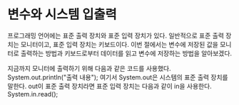 # 변수와 시스템 입출력


프로그래밍 언어에는 표준 출력 장치와 표준 입력 장치가 있다. 일반적으로 표준 출력 장치는 모니터이고, 표준 입력 장치는 키보드이다.
이번 절에서는 변수에 저장된 값을 모니터로 출력하는 방법과 키보드로부터 데이터를 읽고 변수에 저장하는 방법을 알아보겠다.

지금까지 모니터에 출력하기 위해 다음과 같은 코드를 사용했다.
System.out.println("출력 내용");
여기서 System.out은 시스템의 표준 출력 장치를 말한다. out이 표준 출력 장치라면 표준 입력 장치는 다음과 같이 in을 사용한다.
System.in.read();